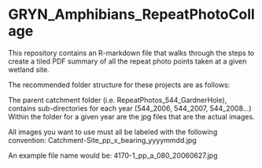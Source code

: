 # GRYN_Amphibians_RepeatPhotoCollage

This repository contains an R-markdown file that walks through the steps to create a tiled PDF summary of all the repeat photo points taken at a given wetland site.

The recommended folder structure for these projects are as follows:

The parent catchment folder (i.e. RepeatPhotos_544_GardnerHole), contains sub-directories for each year (544_2006, 544_2007, 544_2008...)
Within the folder for a given year are the jpg files that are the actual images.

All images you want to use must all be labeled with the following convention: 
Catchment-Site_pp_x_bearing_yyyymmdd.jpg

An example file name would be: 4170-1_pp_a_080_20060627.jpg
